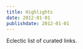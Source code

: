 ```yaml
---
title: Highlights
date: 2012-01-01
publishdate: 2012-01-01
---
```


Eclectic list of curated links.
